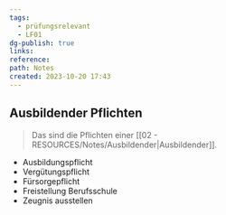 ```yaml
---
tags:
  - prüfungsrelevant
  - LF01
dg-publish: true
links: 
reference: 
path: Notes
created: 2023-10-20 17:43
---
```

## Ausbildender Pflichten 
> Das sind die Pflichten einer [[02 - RESOURCES/Notes/Ausbildender\|Ausbildender]].

- Ausbildungspflicht
- Vergütungspflicht
- Fürsorgepflicht
- Freistellung Berufsschule
- Zeugnis ausstellen
